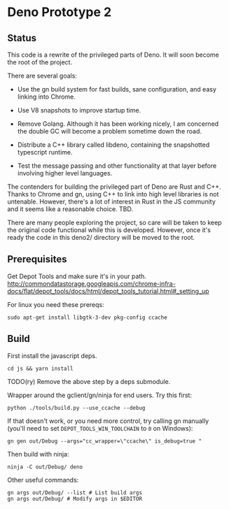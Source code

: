 # Deno Prototype 2

## Status

This code is a rewrite of the privileged parts of Deno. It will soon become
the root of the project.

There are several goals:

* Use the gn build system for fast builds, sane configuration, and easy
  linking into Chrome.

* Use V8 snapshots to improve startup time.

* Remove Golang. Although it has been working nicely, I am concerned the
  double GC will become a problem sometime down the road.

* Distribute a C++ library called libdeno, containing the snapshotted
  typescript runtime.

* Test the message passing and other functionality at that layer before
  involving higher level languages.

The contenders for building the privileged part of Deno are Rust and C++.
Thanks to Chrome and gn, using C++ to link into high level libraries is not
untenable. However, there's a lot of interest in Rust in the JS community and
it seems like a reasonable choice. TBD.

There are many people exploring the project, so care will be taken to keep the
original code functional while this is developed. However, once it's ready
the code in this deno2/ directory will be moved to the root.


## Prerequisites

Get Depot Tools and make sure it's in your path.
http://commondatastorage.googleapis.com/chrome-infra-docs/flat/depot_tools/docs/html/depot_tools_tutorial.html#_setting_up

For linux you need these prereqs:

    sudo apt-get install libgtk-3-dev pkg-config ccache


## Build

First install the javascript deps.

    cd js && yarn install

TODO(ry) Remove the above step by a deps submodule.

Wrapper around the gclient/gn/ninja for end users. Try this first:

    python ./tools/build.py --use_ccache --debug

If that doesn't work, or you need more control, try calling gn manually (you'll
need to set `DEPOT_TOOLS_WIN_TOOLCHAIN` to `0` on Windows):

    gn gen out/Debug --args="cc_wrapper=\"ccache\" is_debug=true "

Then build with ninja:

    ninja -C out/Debug/ deno


Other useful commands:

    gn args out/Debug/ --list # List build args
    gn args out/Debug/ # Modify args in $EDITOR
